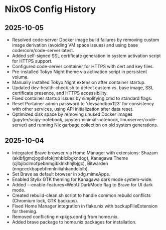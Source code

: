 # NixOS Config History

## 2025-10-05
- Resolved code-server Docker image build failures by removing custom image derivation (avoiding VM space issues) and using base codercom/code-server:latest.
- Added self-signed SSL certificate generation in system activation script for HTTPS support.
- Configured code-server container for HTTPS with cert and key files.
- Pre-installed Tokyo Night theme via activation script in persistent volume.
- Manually installed Tokyo Night extension after container startup.
- Updated dev-health-check.sh to detect custom vs. base image, SSL certificate presence, and HTTPS accessibility.
- Fixed container startup issues by simplifying cmd to standard flags.
- Reset Portainer admin password to 'devsandbox123' for consistency with other services, using API initialization after data reset.
- Optimized disk space by removing unused Docker images (jupyter/scipy-notebook, jupyter/minimal-notebook, linuxserver/code-server) and running Nix garbage collection on old system generations.

## 2025-10-04
- Integrated Brave browser via Home Manager with extensions: Shazam (akibfjgmcjogdlefokjmhblcibgkndog), Kanagawa Theme (cjlbjibclmofpebnmgibklnkhhjlbjgc), Bitwarden (nngceckbapebfimnlniiiahkandclblb).
- Set Brave as default browser in xdg.mimeApps.
- Enabled Stylix GTK theming for Kanagawa dark mode system-wide.
- Added --enable-features=WebUIDarkMode flag to Brave for UI dark mode.
- Created rebuild-clean.sh script to handle common rebuild conflicts (Chromium lock, GTK backups).
- Fixed Home Manager integration in flake.nix with backupFileExtension for theming.
- Removed conflicting nixpkgs.config from home.nix.
- Added brave package to home.nix packages for installation.